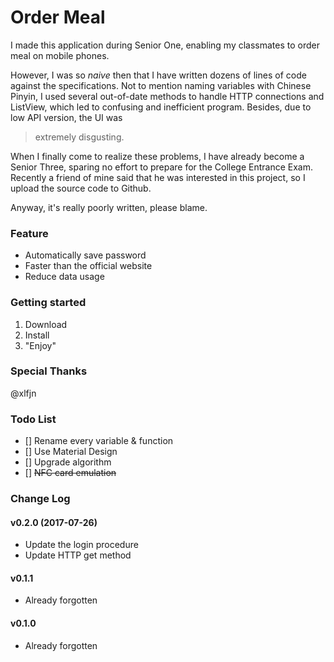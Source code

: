 # Order Meal
I made this application during Senior One, enabling my classmates to order meal on mobile phones. 

However, I was so *naive* then that I have written dozens of lines of code against the specifications.
Not to mention naming variables with Chinese Pinyin, 
I used several out-of-date methods to handle HTTP connections and ListView, which led to confusing and inefficient program.
Besides, due to low API version, the UI was 
> extremely disgusting.

When I finally come to realize these problems, I have already become a Senior Three, sparing no effort to prepare for the College Entrance Exam. Recently a friend of mine said that he was interested in this project, so I upload the source code to Github.

Anyway, it's really poorly written, please blame.
### Feature
- Automatically save password
- Faster than the official website
- Reduce data usage
### Getting started
1. Download
2. Install
3. "Enjoy"
### Special Thanks
@xlfjn
### Todo List
- [] Rename every variable & function
- [] Use Material Design
- [] Upgrade algorithm
- [] ~~NFC card emulation~~
### Change Log
#### v0.2.0 (2017-07-26)
- Update the login procedure
- Update HTTP get method
#### v0.1.1
- Already forgotten
#### v0.1.0
- Already forgotten